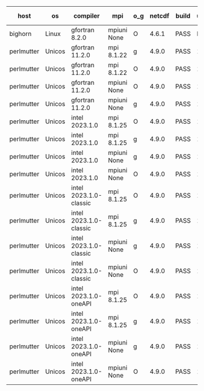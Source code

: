 

| host     | os       | compiler                              | mpi                      | o_g        | netcdf        | build       | u_pass          | u_fail          | s_pass            | s_fail            | e_pass             | e_fail             | nuopc_pass       | nuopc_fail       | artifacts link          |
|----------|----------|---------------------------------------|--------------------------|------------|---------------|-------------|-----------------|-----------------|-------------------|-------------------|--------------------|--------------------|------------------|------------------|-------------------------|
| bighorn | Linux | gfortran 8.2.0 | mpiuni None  | O | 4.6.1  | PASS | None | None | None | None | None | None | None | None | <a href="https://github.com/esmf-org/esmf-test-artifacts/tree/9df7ecb9649a16e0401b8be086f2ae7d5fb370d4/fix_darshan/gfortran/8.2.0/O/mpiuni/None" target="_blank">9df7ecb</a> | 
| perlmutter | Unicos | gfortran 11.2.0 | mpi 8.1.22  | g | 4.9.0  | PASS | 13976 | 0 | 49 | 0 | 81 | 0 | 53 | 0 | <a href="https://github.com/esmf-org/esmf-test-artifacts/tree/4d09c80782244c053255d70eed5955bcea87e9b5/fix_darshan/gfortran/11.2.0/g/mpi/8.1.22" target="_blank">4d09c80</a> | 
| perlmutter | Unicos | gfortran 11.2.0 | mpi 8.1.22  | O | 4.9.0  | PASS | 13976 | 0 | 49 | 0 | 81 | 0 | 53 | 0 | <a href="https://github.com/esmf-org/esmf-test-artifacts/tree/d331232dd08a9025c6fbaf5adb16681ac665c0b0/fix_darshan/gfortran/11.2.0/O/mpi/8.1.22" target="_blank">d331232</a> | 
| perlmutter | Unicos | gfortran 11.2.0 | mpiuni None  | O | 4.9.0  | PASS | 12392 | 0 | 8 | 0 | 44 | 0 | None | None | <a href="https://github.com/esmf-org/esmf-test-artifacts/tree/e178d035407806285ac5f68d146b9bcd45bf0dc7/fix_darshan/gfortran/11.2.0/O/mpiuni/None" target="_blank">e178d03</a> | 
| perlmutter | Unicos | gfortran 11.2.0 | mpiuni None  | g | 4.9.0  | PASS | 12392 | 0 | 8 | 0 | 44 | 0 | None | None | <a href="https://github.com/esmf-org/esmf-test-artifacts/tree/a876ebbb36c600d150df5e48fdf6bce714ecab45/fix_darshan/gfortran/11.2.0/g/mpiuni/None" target="_blank">a876ebb</a> | 
| perlmutter | Unicos | intel 2023.1.0 | mpi 8.1.25  | O | 4.9.0  | PASS | 13976 | 0 | 49 | 0 | 81 | 0 | 53 | 0 | <a href="https://github.com/esmf-org/esmf-test-artifacts/tree/c884f85a5cc5f4e410c6d714b6742504923839cb/fix_darshan/intel/2023.1.0/O/mpi/8.1.25" target="_blank">c884f85</a> | 
| perlmutter | Unicos | intel 2023.1.0 | mpi 8.1.25  | g | 4.9.0  | PASS | 13976 | 0 | 49 | 0 | 81 | 0 | 53 | 0 | <a href="https://github.com/esmf-org/esmf-test-artifacts/tree/d2714f90f1fb26afd24cdbbf38d368d18397f818/fix_darshan/intel/2023.1.0/g/mpi/8.1.25" target="_blank">d2714f9</a> | 
| perlmutter | Unicos | intel 2023.1.0 | mpiuni None  | g | 4.9.0  | PASS | 12392 | 0 | 8 | 0 | 44 | 0 | None | None | <a href="https://github.com/esmf-org/esmf-test-artifacts/tree/db4d2242cc88416451b44a43d2c6900931ff538a/fix_darshan/intel/2023.1.0/g/mpiuni/None" target="_blank">db4d224</a> | 
| perlmutter | Unicos | intel 2023.1.0 | mpiuni None  | O | 4.9.0  | PASS | 12392 | 0 | 8 | 0 | 44 | 0 | None | None | <a href="https://github.com/esmf-org/esmf-test-artifacts/tree/7f6a7c774742d01e343192b0695f2e5d612b2d7c/fix_darshan/intel/2023.1.0/O/mpiuni/None" target="_blank">7f6a7c7</a> | 
| perlmutter | Unicos | intel 2023.1.0-classic | mpi 8.1.25  | O | 4.9.0  | PASS | 13976 | 0 | 49 | 0 | 81 | 0 | 53 | 0 | <a href="https://github.com/esmf-org/esmf-test-artifacts/tree/b0e411e9d674451cde86ee1410f912c37aef452b/fix_darshan/intel/2023.1.0-classic/O/mpi/8.1.25" target="_blank">b0e411e</a> | 
| perlmutter | Unicos | intel 2023.1.0-classic | mpi 8.1.25  | g | 4.9.0  | PASS | 13976 | 0 | 49 | 0 | 81 | 0 | 53 | 0 | <a href="https://github.com/esmf-org/esmf-test-artifacts/tree/5ed63291f4e8de7a4fc5355b049db694da5e910d/fix_darshan/intel/2023.1.0-classic/g/mpi/8.1.25" target="_blank">5ed6329</a> | 
| perlmutter | Unicos | intel 2023.1.0-classic | mpiuni None  | g | 4.9.0  | PASS | 12392 | 0 | 8 | 0 | 44 | 0 | None | None | <a href="https://github.com/esmf-org/esmf-test-artifacts/tree/3cdd213f306d47f69910a839eb41f2b7562d3757/fix_darshan/intel/2023.1.0-classic/g/mpiuni/None" target="_blank">3cdd213</a> | 
| perlmutter | Unicos | intel 2023.1.0-classic | mpiuni None  | O | 4.9.0  | PASS | 12392 | 0 | 8 | 0 | 44 | 0 | None | None | <a href="https://github.com/esmf-org/esmf-test-artifacts/tree/127005bd08522cc667859451e703e29b62d7e6cd/fix_darshan/intel/2023.1.0-classic/O/mpiuni/None" target="_blank">127005b</a> | 
| perlmutter | Unicos | intel 2023.1.0-oneAPI | mpi 8.1.25  | O | 4.9.0  | PASS | 13976 | 0 | 48 | 1 | 81 | 0 | 43 | 10 | <a href="https://github.com/esmf-org/esmf-test-artifacts/tree/a32bb0c6a304a78a97a988e9823061abf89fa6ad/fix_darshan/intel/2023.1.0-oneAPI/O/mpi/8.1.25" target="_blank">a32bb0c</a> | 
| perlmutter | Unicos | intel 2023.1.0-oneAPI | mpi 8.1.25  | g | 4.9.0  | PASS | 13976 | 0 | 49 | 0 | 81 | 0 | 43 | 10 | <a href="https://github.com/esmf-org/esmf-test-artifacts/tree/6cf3175f79d535d3ce08199bd667dad674dbed42/fix_darshan/intel/2023.1.0-oneAPI/g/mpi/8.1.25" target="_blank">6cf3175</a> | 
| perlmutter | Unicos | intel 2023.1.0-oneAPI | mpiuni None  | g | 4.9.0  | PASS | 12392 | 0 | 8 | 0 | 44 | 0 | None | None | <a href="https://github.com/esmf-org/esmf-test-artifacts/tree/e99ac26f4fb7a90893fc700f99fc514e441b709f/fix_darshan/intel/2023.1.0-oneAPI/g/mpiuni/None" target="_blank">e99ac26</a> | 
| perlmutter | Unicos | intel 2023.1.0-oneAPI | mpiuni None  | O | 4.9.0  | PASS | 12392 | 0 | 8 | 0 | 44 | 0 | None | None | <a href="https://github.com/esmf-org/esmf-test-artifacts/tree/fce6a940668ff7b7eb1f5191a86e110d1c9eddf6/fix_darshan/intel/2023.1.0-oneAPI/O/mpiuni/None" target="_blank">fce6a94</a> | 
